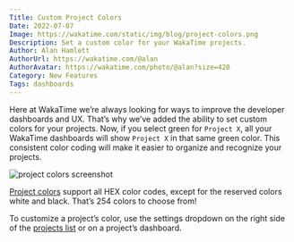 ```yaml
---
Title: Custom Project Colors
Date: 2022-07-07
Image: https://wakatime.com/static/img/blog/project-colors.png
Description: Set a custom color for your WakaTime projects.
Author: Alan Hamlett
AuthorUrl: https://wakatime.com/@alan
AuthorAvatar: https://wakatime.com/photo/@alan?size=420
Category: New Features
Tags: dashboards
---
```


Here at WakaTime we’re always looking for ways to improve the developer dashboards and UX.
That’s why we’ve added the ability to set custom colors for your projects.
Now, if you select green for `Project X`, all your WakaTime dashboards will show `Project X` in that same green color.
This consistent color coding will make it easier to organize and recognize your projects.

<img src="https://wakatime.com/static/img/blog/project-colors.png" class="img-responsive" alt="project colors screenshot" />

[Project colors][projects] support all HEX color codes, except for the reserved colors white and black.
That’s 254 colors to choose from!

To customize a project’s color, use the settings dropdown on the right side of the [projects list](projects) or on a project’s dashboard.


[projects]: https://wakatime.com/projects
